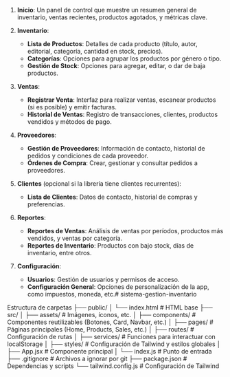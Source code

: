 1. **Inicio**: Un panel de control que muestre un resumen general de inventario, ventas recientes, productos agotados, y métricas clave.

2. **Inventario**:
   - **Lista de Productos**: Detalles de cada producto (título, autor, editorial, categoría, cantidad en stock, precios).
   - **Categorías**: Opciones para agrupar los productos por género o tipo.
   - **Gestión de Stock**: Opciones para agregar, editar, o dar de baja productos.

3. **Ventas**:
   - **Registrar Venta**: Interfaz para realizar ventas, escanear productos (si es posible) y emitir facturas.
   - **Historial de Ventas**: Registro de transacciones, clientes, productos vendidos y métodos de pago.

4. **Proveedores**:
   - **Gestión de Proveedores**: Información de contacto, historial de pedidos y condiciones de cada proveedor.
   - **Órdenes de Compra**: Crear, gestionar y consultar pedidos a proveedores.

5. **Clientes** (opcional si la librería tiene clientes recurrentes):
   - **Lista de Clientes**: Datos de contacto, historial de compras y preferencias.

6. **Reportes**:
   - **Reportes de Ventas**: Análisis de ventas por períodos, productos más vendidos, y ventas por categoría.
   - **Reportes de Inventario**: Productos con bajo stock, días de inventario, entre otros.

7. **Configuración**:
   - **Usuarios**: Gestión de usuarios y permisos de acceso.
   - **Configuración General**: Opciones de personalización de la app, como impuestos, moneda, etc.# sistema-gestion-inventario

Estructura de carpetas
├── public/
│   └── index.html           # HTML base
├── src/
│   ├── assets/              # Imágenes, íconos, etc.
│   ├── components/          # Componentes reutilizables (Botones, Card, Navbar, etc.)
│   ├── pages/               # Páginas principales (Home, Products, Sales, etc.)
│   ├── routes/              # Configuración de rutas
│   ├── services/            # Funciones para interactuar con localStorage
│   ├── styles/              # Configuración de Tailwind y estilos globales
│   ├── App.jsx              # Componente principal
│   └── index.js             # Punto de entrada
├── .gitignore               # Archivos a ignorar por git
├── package.json             # Dependencias y scripts
└── tailwind.config.js       # Configuración de Tailwind
